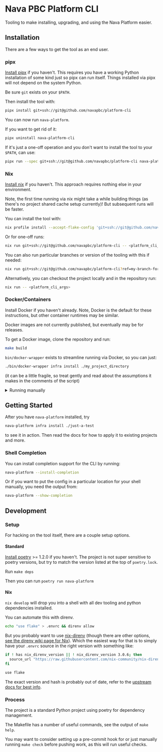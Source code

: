 # Nava PBC Platform CLI

Tooling to make installing, upgrading, and using the Nava Platform easier.

## Installation

There are a few ways to get the tool as an end user.

### pipx

[Install pipx](https://pipx.pypa.io/stable/) if you haven't. This requires you
have a working Python installation of some kind just so pipx can run itself.
Things installed via pipx will not depend on the system Python.

Be sure `git` exists on your `$PATH`.

Then install the tool with:

```sh
pipx install git+ssh://git@github.com/navapbc/platform-cli
```

You can now run `nava-platform`.

If you want to get rid of it:

```sh
pipx uninstall nava-platform-cli
```

If it's just a one-off operation and you don't want to install the tool to your
`$PATH`, can use:

```sh
pipx run --spec git+ssh://git@github.com/navapbc/platform-cli nava-platform <platform_cli_args>
```

### Nix

[Install nix](https://nixos.org/download/) if you haven't. This approach
requires nothing else in your environment.

Note, the first time running via nix might take a while building things (as
there's no project shared cache setup currently)! But subsequent runs will be
faster.

You can install the tool with:

```sh
nix profile install --accept-flake-config 'git+ssh://git@github.com/navapbc/platform-cli'
```

Or for one-off runs:

```sh
nix run git+ssh://git@github.com/navapbc/platform-cli -- <platform_cli_args>
```

You can also run particular branches or version of the tooling with this if
needed:

```sh
nix run git+ssh://git@github.com/navapbc/platform-cli?ref=my-branch-for-testing-new-thing-before-its-released -- <platform_cli_args>
```

Alternatively, you can checkout the project locally and in the repository run:

```sh
nix run -- <platform_cli_args>
```

### Docker/Containers

Install Docker if you haven't already. Note, Docker is the default for these
instructions, but other container runtimes may be similar.

Docker images are not currently published, but eventually may be for releases.

To get a Docker image, clone the repository and run:

```sh
make build
```

`bin/docker-wrapper` exists to streamline running via Docker, so you can just:

```sh
./bin/docker-wrapper infra install ./my_project_directory
```

(it can be a little fragile, so treat gently and read about the assumptions it
makes in the comments of the script)

<details>

<summary>Running manually</summary>

After building, you will have a `nava-platform-cli` image locally available that
you can run like:

```sh
docker run --rm -it nava-platform-cli
```

For pretty much anything useful, you will need to mount the relevant locations
from your host system into the container. For example if running the tool in the
directory of your target project:

```sh
docker run --rm -it -v "$(pwd):/project-dir" nava-platform-cli infra install /project-dir
```

(you may want to define some aliases in your shell for commons invocations like
this)

</details>

## Getting Started

After you have `nava-platform` installed, try

```sh
nava-platform infra install ./just-a-test
```

to see it in action. Then read the docs for how to apply it to existing projects
and more.

### Shell Completion

You can install completion support for the CLI by running:

```sh
nava-platform --install-completion
```

Or if you want to put the config in a particular location for your shell
manually, you need the output from:

```sh
nava-platform --show-completion
```

## Development

### Setup

For hacking on the tool itself, there are a couple setup options.

#### Standard

[Install poetry](https://python-poetry.org/docs/) >= 1.2.0 if you haven't. The
project is not super sensitive to poetry versions, but try to match the version
listed at the top of `poetry.lock`.

Run `make deps`

Then you can run `poetry run nava-platform`

#### Nix

`nix develop` will drop you into a shell with all dev tooling and python
dependencies installed.

You can automate this with direnv.

```sh
echo "use flake" > .envrc && direnv allow
```

But you probably want to use
[nix-direnv](https://github.com/nix-community/nix-direnv) (though there are
other options, [see the direnv wiki page for
Nix](https://github.com/direnv/direnv/wiki/Nix)). Which the easiest way for that
is to simply have your `.envrc` source in the right version with something like:

```sh
if ! has nix_direnv_version || ! nix_direnv_version 3.0.6; then
  source_url "https://raw.githubusercontent.com/nix-community/nix-direnv/3.0.6/direnvrc" "sha256-RYcUJaRMf8oF5LznDrlCXbkOQrywm0HDv1VjYGaJGdM="
fi

use flake
```

The exact version and hash is probably out of date, refer to the [upstream docs
for best
info](https://github.com/nix-community/nix-direnv?tab=readme-ov-file#installation).

### Process

The project is a standard Python project using poetry for dependency management.

The Makefile has a number of useful commands, see the output of `make help`.

You may want to consider setting up a pre-commit hook for or just manually
running `make check` before pushing work, as this will run useful checks.
